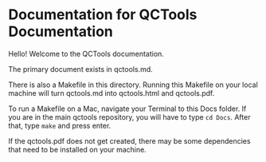 # Documentation for QCTools Documentation

Hello! Welcome to the QCTools documentation.

The primary document exists in qctools.md.

There is also a Makefile in this directory. Running this Makefile on your local machine will turn qctools.md into qctools.html and qctools.pdf.

To run a Makefile on a Mac, navigate your Terminal to this Docs folder. If you are in the main qctools repository, you will have to type `cd Docs`. After that, type `make` and press enter.

If the qctools.pdf does not get created, there may be some dependencies that need to be installed on your machine.  